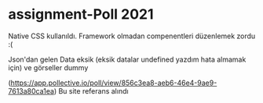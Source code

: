 # assignment-Poll 2021
Native CSS  kullanıldı.
Framework olmadan compenentleri düzenlemek zordu :(

Json'dan gelen Data eksik (eksik datalar undefined yazdım hata almamak için) ve görseller dummy

(https://app.pollective.io/poll/view/856c3ea8-aeb6-46e4-9ae9-7613a80ca1ea)
Bu site referans alındı
